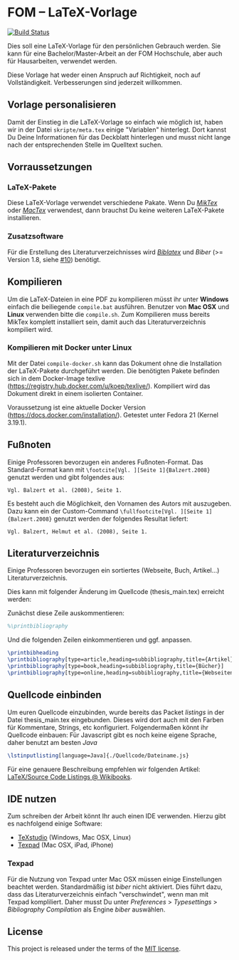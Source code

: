 # FOM – LaTeX-Vorlage

[![Build Status](https://travis-ci.org/andygrunwald/FOM-LaTeX-Template.svg?branch=master)](https://travis-ci.org/andygrunwald/FOM-LaTeX-Template)

Dies soll eine LaTeX-Vorlage für den persönlichen Gebrauch werden. Sie kann für eine Bachelor/Master-Arbeit an der FOM Hochschule, aber auch für Hausarbeiten, verwendet werden.

Diese Vorlage hat weder einen Anspruch auf Richtigkeit, noch auf Vollständigkeit. Verbesserungen sind jederzeit willkommen.

## Vorlage personalisieren

Damit der Einstieg in die LaTeX-Vorlage so einfach wie möglich ist, haben wir in der Datei ```skripte/meta.tex``` einige "Variablen" hinterlegt. Dort kannst Du Deine Informationen für das Deckblatt hinterlegen und musst nicht lange nach der entsprechenden Stelle im Quelltext suchen.

## Vorraussetzungen

### LaTeX-Pakete

Diese LaTeX-Vorlage verwendet verschiedene Pakate. Wenn Du _[MikTex](http://miktex.org/)_ oder _[MacTex](http://tug.org/mactex/)_ verwendest, dann brauchst Du keine weiteren LaTeX-Pakete installieren.

### Zusatzsoftware

Für die Erstellung des Literaturverzeichnisses wird _[Biblatex](http://www.ctan.org/pkg/biblatex)_ und _Biber_ (>= Version 1.8, siehe [#10](https://github.com/andygrunwald/FOM-LaTeX-Template/issues/10)) benötigt.

## Kompilieren

Um die LaTeX-Dateien in eine PDF zu kompilieren müsst ihr unter **Windows** einfach die beiliegende ```compile.bat``` ausführen. Benutzer von **Mac OSX** und **Linux** verwenden bitte die ```compile.sh```. Zum Kompilieren muss bereits MikTex komplett installiert sein, damit auch das Literaturverzeichnis kompiliert wird.

### Kompilieren mit Docker unter Linux

Mit der Datei ```compile-docker.sh``` kann das Dokument ohne die Installation der LaTeX-Pakete durchgeführt werden. Die benötigten Pakete befinden sich in dem Docker-Image texlive (https://registry.hub.docker.com/u/koep/texlive/). Kompiliert wird das Dokument direkt in einem isolierten Container.

Voraussetzung ist eine aktuelle Docker Version (https://docs.docker.com/installation/).
Getestet unter Fedora 21 (Kernel 3.19.1).

## Fußnoten

Einige Professoren bevorzugen ein anderes Fußnoten-Format. Das Standard-Format kann mit `\footcite[Vgl. ][Seite 1]{Balzert.2008}` genutzt werden und gibt folgendes aus:

```
Vgl. Balzert et al. (2008), Seite 1.
```

Es besteht auch die Möglichkeit, den Vornamen des Autors mit auszugeben. Dazu kann ein der Custom-Command `\fullfootcite[Vgl. ][Seite 1]{Balzert.2008}` genutzt werden der folgendes Resultat liefert:
```
Vgl. Balzert, Helmut et al. (2008), Seite 1.
```

## Literaturverzeichnis

Einige Professoren bevorzugen ein sortiertes (Webseite, Buch, Artikel...) Literaturverzeichnis.

Dies kann mit folgender Änderung im Quellcode (thesis_main.tex) erreicht werden:

Zunächst diese Zeile auskommentieren:

```latex
%\printbibliography
```

Und die folgenden Zeilen einkommentieren und ggf. anpassen.

```latex
\printbibheading
\printbibliography[type=article,heading=subbibliography,title={Artikel}]
\printbibliography[type=book,heading=subbibliography,title={Bücher}]
\printbibliography[type=online,heading=subbibliography,title={Webseiten}]
```

## Quellcode einbinden

Um euren Quellcode einzubinden, wurde bereits das Packet *listings* in der Datei thesis_main.tex eingebunden.
Dieses wird dort auch mit den Farben für Kommentare, Strings, etc konfiguriert.
Folgendermaßen könnt ihr Quellcode einbauen:
Für Javascript gibt es noch keine eigene Sprache, daher benutzt am besten *Java*

```latex
\lstinputlisting[language=Java]{./Quellcode/Dateiname.js}
```

Für eine genauere Beschreibung empfehlen wir folgenden Artikel: [LaTeX/Source Code Listings @ Wikibooks](http://en.wikibooks.org/wiki/LaTeX/Source_Code_Listings).

## IDE nutzen

Zum schreiben der Arbeit könnt Ihr auch einen IDE verwenden. Hierzu gibt es nachfolgend einige Software:

- [TeXstudio](http://texstudio.sourceforge.net/) (Windows, Mac OSX, Linux)
- [Texpad](https://www.texpadapp.com/) (Mac OSX, iPad, iPhone)

### Texpad

Für die Nutzung von Texpad unter Mac OSX müssen einige Einstellungen beachtet werden. Standardmäßig ist _biber_ nicht aktiviert. Dies führt dazu, dass das Literaturverzeichnis einfach "verschwindet", wenn man mit Texpad kompliliert. Daher musst Du unter _Preferences_ > _Typesettings_ > _Bibliography Compilation_ als Engine _biber_ auswählen.

## License

This project is released under the terms of the [MIT license](http://en.wikipedia.org/wiki/MIT_License).